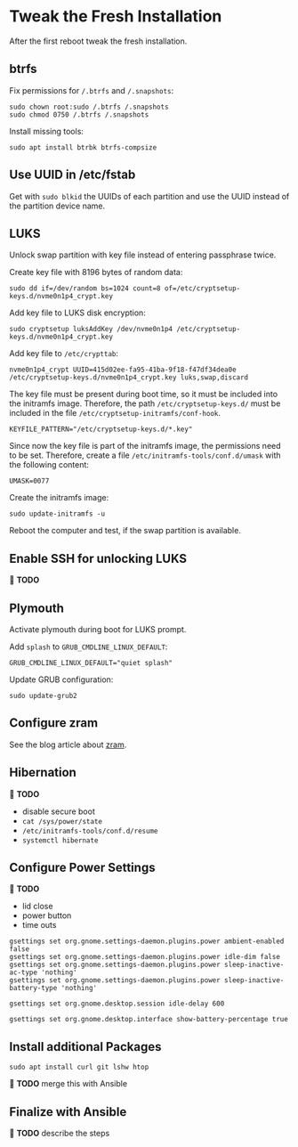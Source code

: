 # Tweak the Fresh Installation

After the first reboot tweak the fresh installation.

## btrfs

Fix permissions for `/.btrfs` and `/.snapshots`:

``` console
sudo chown root:sudo /.btrfs /.snapshots
sudo chmod 0750 /.btrfs /.snapshots
```

Install missing tools:

``` console
sudo apt install btrbk btrfs-compsize
```

## Use UUID in /etc/fstab

Get with `sudo blkid` the UUIDs of each partition and use the UUID instead of
the partition device name.

## LUKS

Unlock swap partition with key file instead of entering passphrase twice.

Create key file with 8196 bytes of random data:

``` console
sudo dd if=/dev/random bs=1024 count=8 of=/etc/cryptsetup-keys.d/nvme0n1p4_crypt.key
```

Add key file to LUKS disk encryption:

``` console
sudo cryptsetup luksAddKey /dev/nvme0n1p4 /etc/cryptsetup-keys.d/nvme0n1p4_crypt.key
```

Add key file to `/etc/crypttab`:

``` plaintext
nvme0n1p4_crypt UUID=415d02ee-fa95-41ba-9f18-f47df34dea0e /etc/cryptsetup-keys.d/nvme0n1p4_crypt.key luks,swap,discard
```

The key file must be present during boot time, so it must be included into the
initramfs image. Therefore, the path `/etc/cryptsetup-keys.d/` must be included
in the file `/etc/cryptsetup-initramfs/conf-hook`.

``` plaintext
KEYFILE_PATTERN="/etc/cryptsetup-keys.d/*.key"
```

Since now the key file is part of the initramfs image, the permissions need to
be set. Therefore, create a file `/etc/initramfs-tools/conf.d/umask` with the
following content:

``` plaintext
UMASK=0077
```

Create the initramfs image:

``` plaintext
sudo update-initramfs -u
```

Reboot the computer and test, if the swap partition is available.

## Enable SSH for unlocking LUKS

:construction: **TODO**

## Plymouth

Activate plymouth during boot for LUKS prompt.

Add `splash` to `GRUB_CMDLINE_LINUX_DEFAULT`:

``` plaintext title="/etc/default/grub"
GRUB_CMDLINE_LINUX_DEFAULT="quiet splash"
```

Update GRUB configuration:

``` console
sudo update-grub2
```

## Configure zram

See the blog article about [zram](../../blog/posts/zram-and-swap.md).

## Hibernation

:construction: **TODO**

* disable secure boot
* `cat /sys/power/state`
* `/etc/initramfs-tools/conf.d/resume`
* `systemctl hibernate`

## Configure Power Settings

:construction: **TODO**

* lid close
* power button
* time outs

``` console
gsettings set org.gnome.settings-daemon.plugins.power ambient-enabled false
gsettings set org.gnome.settings-daemon.plugins.power idle-dim false
gsettings set org.gnome.settings-daemon.plugins.power sleep-inactive-ac-type 'nothing'
gsettings set org.gnome.settings-daemon.plugins.power sleep-inactive-battery-type 'nothing'

gsettings set org.gnome.desktop.session idle-delay 600

gsettings set org.gnome.desktop.interface show-battery-percentage true
```

## Install additional Packages

``` console
sudo apt install curl git lshw htop
```

:construction: **TODO** merge this with Ansible

## Finalize with Ansible

:construction: **TODO** describe the steps
